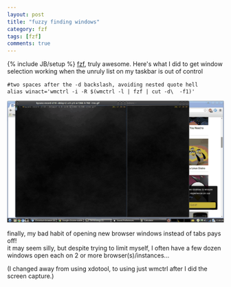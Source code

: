 ```yaml
---
layout: post
title: "fuzzy finding windows"
category: fzf
tags: [fzf]
comments: true
---
```

{% include JB/setup %}
[fzf](https://github.com/junegunn/fzf), truly awesome.  Here's what I did to get window selection working when the unruly list on my taskbar is out of control  
  
  
	#two spaces after the -d backslash, avoiding nested quote hell
	alias winact='wmctrl -i -R $(wmctrl -l | fzf | cut -d\  -f1)'
  
  
  
<img src="/images/screen_fzf_winact.gif" width="1000" >
  
finally, my bad habit of opening new browser windows instead of tabs pays off!  
it may seem silly, but despite trying to limit myself, I often have a few dozen windows open each on 2 or more browser(s)/instances...
  
(I changed away from using xdotool, to using just wmctrl after I did the screen capture.)
  
